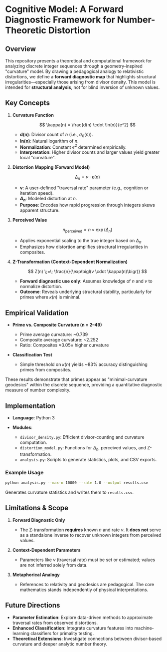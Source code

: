 # Cognitive Model: A Forward Diagnostic Framework for Number-Theoretic Distortion

## Overview

This repository presents a theoretical and computational framework for analyzing discrete integer sequences through a geometry-inspired "curvature" model. By drawing a pedagogical analogy to relativistic distortions, we define a **forward diagnostic map** that highlights structural irregularities—especially those arising from divisor density. This model is intended for **structural analysis**, not for blind inversion of unknown values.

## Key Concepts

1. **Curvature Function**

   $$
   \kappa(n) = \frac{d(n) \cdot \ln(n)}{e^2}
   $$

   * **d(n)**: Divisor count of $n$ (i.e., $\sigma_0(n)$).
   * **ln(n)**: Natural logarithm of $n$.
   * **Normalization**: Constant $e^2$ determined empirically.
   * **Interpretation**: Higher divisor counts and larger values yield greater local "curvature".

2. **Distortion Mapping (Forward Model)**

   $$
   \Delta_n = v \cdot \kappa(n)
   $$

   * **v**: A user-defined "traversal rate" parameter (e.g., cognition or iteration speed).
   * **$\Delta_n$**: Modeled distortion at $n$.
   * **Purpose**: Encodes how rapid progression through integers skews apparent structure.

3. **Perceived Value**

   $$
   n_{\text{perceived}} = n \times \exp\bigl(\Delta_n\bigr)
   $$

   * Applies exponential scaling to the true integer based on $\Delta_n$.
   * Emphasizes how distortion amplifies structural irregularities in composites.

4. **Z-Transformation (Context-Dependent Normalization)**

   $$
   Z(n) \;=\; \frac{n}{\exp\bigl(v \cdot \kappa(n)\bigr)}
   $$

   * **Forward diagnostic use only**: Assumes knowledge of $n$ and $v$ to normalize distortion.
   * **Outcome**: Reveals underlying structural stability, particularly for primes where $\kappa(n)$ is minimal.

## Empirical Validation

* **Prime vs. Composite Curvature (n = 2–49)**

  * Prime average curvature: \~0.739
  * Composite average curvature: \~2.252
  * Ratio: Composites ≈3.05× higher curvature

* **Classification Test**

  * Simple threshold on $\kappa(n)$ yields \~83% accuracy distinguishing primes from composites.

These results demonstrate that primes appear as "minimal-curvature geodesics" within the discrete sequence, providing a quantitative diagnostic measure of number complexity.

## Implementation

* **Language**: Python 3
* **Modules**:

  * `divisor_density.py`: Efficient divisor-counting and curvature computation.
  * `distortion_model.py`: Functions for $\Delta_n$, perceived values, and Z-transformation.
  * `analysis.py`: Scripts to generate statistics, plots, and CSV exports.

### Example Usage

```bash
python analysis.py --max-n 10000 --rate 1.0 --output results.csv
```

Generates curvature statistics and writes them to `results.csv`.

## Limitations & Scope

1. **Forward Diagnostic Only**

   * The Z-transformation **requires** known $n$ and rate $v$. It **does not** serve as a standalone inverse to recover unknown integers from perceived values.
2. **Context-Dependent Parameters**

   * Parameters like $v$ (traversal rate) must be set or estimated; values are not inferred solely from data.
3. **Metaphorical Analogy**

   * References to relativity and geodesics are pedagogical. The core mathematics stands independently of physical interpretations.

## Future Directions

* **Parameter Estimation**: Explore data-driven methods to approximate traversal rates from observed distortions.
* **Enhanced Classification**: Integrate curvature features into machine-learning classifiers for primality testing.
* **Theoretical Extensions**: Investigate connections between divisor-based curvature and deeper analytic number theory.

